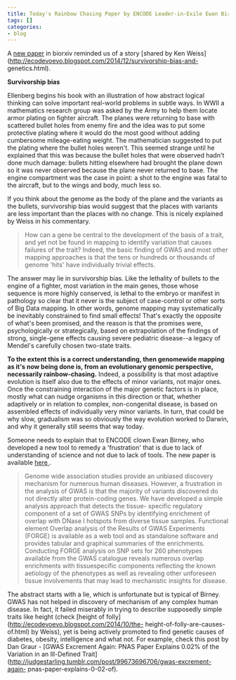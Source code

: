 ```yaml
---
title: Today's Rainbow Chasing Paper by ENCODE Leader-in-Exile Ewan Birney
tags: []
categories:
- blog
---
```

A [new paper](http://biorxiv.org/content/early/2014/12/20/013045) in biorxiv
reminded us of a story [shared by Ken
Weiss](http://ecodevoevo.blogspot.com/2014/12/survivorship-bias-and-
genetics.html).
<!--more-->

>

**Survivorship bias**

Ellenberg begins his book with an illustration of how abstract logical
thinking can solve important real-world problems in subtle ways. In WWII a
mathematics research group was asked by the Army to help them locate armor
plating on fighter aircraft. The planes were returning to base with scattered
bullet holes from enemy fire and the idea was to put some protective plating
where it would do the most good without adding cumbersome mileage-eating
weight. The mathematician suggested to put the plating where the bullet holes
weren't. This seemed strange until he explained that this was because the
bullet holes that were observed hadn't done much damage: bullets hitting
elsewhere had brought the plane down so it was never observed because the
plane never returned to base. The engine compartment was the case in point: a
shot to the engine was fatal to the aircraft, but to the wings and body, much
less so.

If you think about the genome as the body of the plane and the variants as the
bullets, survivorship bias would suggest that the places with variants are
less important than the places with no change. This is nicely explained by
Weiss in his commentary.

> How can a gene be central to the development of the basis of a trait, and
yet not be found in mapping to identify variation that causes failures of the
trait? Indeed, the basic finding of GWAS and most other mapping approaches is
that the tens or hundreds or thousands of genome 'hits' have individually
trivial effects.

The answer may lie in survivorship bias. Like the lethality of bullets to the
engine of a fighter, most variation in the main genes, those whose sequence is
more highly conserved, is lethal to the embryo or manifest in pathology so
clear that it never is the subject of case-control or other sorts of Big Data
mapping. In other words, genome mapping may systematically be inevitably
constrained to find small effects! That's exactly the opposite of what's been
promised, and the reason is that the promises were, psychologically or
strategically, based on extrapolation of the findings of strong, single-gene
effects causing severe pediatric disease--a legacy of Mendel's carefully
chosen two-state traits.

**To the extent this is a correct understanding, then genomewide mapping as it's now being done is, from an evolutionary genomic perspective, necessarily rainbow-chasing.** Indeed, a possibility is that most adaptive evolution is itself also due to the effects of minor variants, not major ones. Once the constraining interaction of the major genetic factors is in place, mostly what can nudge organisms in this direction or that, whether adaptively or in relation to complex, non-congenital disease, is based on assembled effects of individually very minor variants. In turn, that could be why slow, gradualism was so obviously the way evolution worked to Darwin, and why it generally still seems that way today.

Someone needs to explain that to ENCODE clown Ewan Birney, who developed a new
tool to remedy a 'frustration' that is due to lack of understanding of science
and not due to lack of tools. The new paper is available [here
](http://biorxiv.org/content/early/2014/12/20/013045).

> Genome wide association studies provide an unbiased discovery mechanism for
numerous human diseases. However, a frustration in the analysis of GWAS is
that the majority of variants discovered do not directly alter protein-coding
genes. We have developed a simple analysis approach that detects the tissue-
specific regulatory component of a set of GWAS SNPs by identifying enrichment
of overlap with DNase I hotspots from diverse tissue samples. Functional
element Overlap analysis of the Results of GWAS Experiments (FORGE) is
available as a web tool and as standalone software and provides tabular and
graphical summaries of the enrichments. Conducting FORGE analysis on SNP sets
for 260 phenotypes available from the GWAS catalogue reveals numerous overlap
enrichments with tissuespecific components reflecting the known aetiology of
the phenotypes as well as revealing other unforeseen tissue involvements that
may lead to mechanistic insights for disease.

The abstract starts with a lie, which is unfortunate but is typical of Birney.
GWAS has not helped in discovery of mechanism of any complex human disease. In
fact, it failed miserably in trying to describe supposedly simple traits like
height (check [height of folly](http://ecodevoevo.blogspot.com/2014/10/the-
height-of-folly-are-causes-of.html) by Weiss), yet is being actively promoted
to find genetic causes of diabetes, obesity, intelligence and what not. For
example, check this post by Dan Graur - [GWAS Excrement Again: PNAS Paper
Explains 0.02% of the Variation in an Ill-Defined
Trait](http://judgestarling.tumblr.com/post/99673696706/gwas-excrement-again-
pnas-paper-explains-0-02-of).

